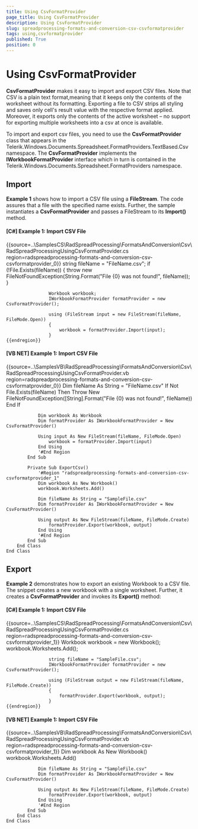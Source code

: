 ```yaml
---
title: Using CsvFormatProvider
page_title: Using CsvFormatProvider
description: Using CsvFormatProvider
slug: spreadprocessing-formats-and-conversion-csv-csvformatprovider
tags: using,csvformatprovider
published: True
position: 0
---
```


# Using CsvFormatProvider



__CsvFormatProvider__ makes it easy to import and export CSV files. Note that CSV is a plain text format,meaning that it keeps only the
        contents of the worksheet without its formatting. Exporting a file to CSV strips all styling and saves only cell's result value with the respective format applied. Moreover, it exports only the contents of the active worksheet – no support for exporting multiple worksheets into a csv at once is available.
      

To import and export csv files, you need to use the __CsvFormatProvider__ class that appears in the 
        Telerik.Windows.Documents.Spreadsheet.FormatProviders.TextBased.Csv namespace. The __CsvFormatProvider__ implements 
        the __IWorkbookFormatProvider__ interface which in turn is contained in the Telerik.Windows.Documents.Spreadsheet.FormatProviders namespace.
      

## Import

__Example 1__ shows how to import a CSV file using a __FileStream__. The code assures that a file with the specified 
          name exists. Further, the sample instantiates a __CsvFormatProvider__ and passes a FileStream to its __Import()__ method.
        

#### __[C#] Example 1: Import CSV File__

{{source=..\SamplesCS\RadSpreadProcessing\FormatsAndConversion\Csv\RadSpreadProcessingUsingCsvFormatProvider.cs region=radspreadprocessing-formats-and-conversion-csv-csvformatprovider_0}}
	                string fileName = "FileName.csv";
	                if (!File.Exists(fileName))
	                {
	                    throw new FileNotFoundException(String.Format("File {0} was not found!", fileName));
	                }
	
	                Workbook workbook;
	                IWorkbookFormatProvider formatProvider = new CsvFormatProvider();
	
	                using (FileStream input = new FileStream(fileName, FileMode.Open))
	                {
	                    workbook = formatProvider.Import(input);
	                }
	{{endregion}}



#### __[VB NET] Example 1: Import CSV File__

{{source=..\SamplesVB\RadSpreadProcessing\FormatsAndConversion\Csv\RadSpreadProcessingUsingCsvFormatProvider.vb region=radspreadprocessing-formats-and-conversion-csv-csvformatprovider_0}}
	            Dim fileName As String = "FileName.csv"
	            If Not File.Exists(fileName) Then
	                Throw New FileNotFoundException([String].Format("File {0} was not found!", fileName))
	            End If
	
	            Dim workbook As Workbook
	            Dim formatProvider As IWorkbookFormatProvider = New CsvFormatProvider()
	
	            Using input As New FileStream(fileName, FileMode.Open)
	                workbook = formatProvider.Import(input)
	            End Using
	            '#End Region
	        End Sub
	
	        Private Sub ExportCsv()
	            '#Region "radspreadprocessing-formats-and-conversion-csv-csvformatprovider_1"
	            Dim workbook As New Workbook()
	            workbook.Worksheets.Add()
	
	            Dim fileName As String = "SampleFile.csv"
	            Dim formatProvider As IWorkbookFormatProvider = New CsvFormatProvider()
	
	            Using output As New FileStream(fileName, FileMode.Create)
	                formatProvider.Export(workbook, output)
	            End Using
	            '#End Region
	        End Sub
	    End Class
	End Class



## Export

__Example 2__ demonstrates how to export an existing Workbook to a CSV file. The snippet creates a new workbook with a single worksheet. 
          Further, it creates a __CsvFormatProvider__ and invokes its __Export()__ method:
        

#### __[C#] Example 1: Import CSV File__

{{source=..\SamplesCS\RadSpreadProcessing\FormatsAndConversion\Csv\RadSpreadProcessingUsingCsvFormatProvider.cs region=radspreadprocessing-formats-and-conversion-csv-csvformatprovider_1}}
	                Workbook workbook = new Workbook();
	                workbook.Worksheets.Add();
	
	                string fileName = "SampleFile.csv";
	                IWorkbookFormatProvider formatProvider = new CsvFormatProvider();
	
	                using (FileStream output = new FileStream(fileName, FileMode.Create))
	                {
	                    formatProvider.Export(workbook, output);
	                }
	{{endregion}}



#### __[VB NET] Example 1: Import CSV File__

{{source=..\SamplesVB\RadSpreadProcessing\FormatsAndConversion\Csv\RadSpreadProcessingUsingCsvFormatProvider.vb region=radspreadprocessing-formats-and-conversion-csv-csvformatprovider_1}}
	            Dim workbook As New Workbook()
	            workbook.Worksheets.Add()
	
	            Dim fileName As String = "SampleFile.csv"
	            Dim formatProvider As IWorkbookFormatProvider = New CsvFormatProvider()
	
	            Using output As New FileStream(fileName, FileMode.Create)
	                formatProvider.Export(workbook, output)
	            End Using
	            '#End Region
	        End Sub
	    End Class
	End Class



